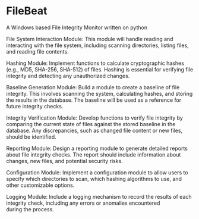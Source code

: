 # FileBeat

A Windows based File Integrity Monitor written on python

File System Interaction Module: This module will handle reading and interacting with the file system, including scanning directories, listing files, and reading file contents.

Hashing Module: Implement functions to calculate cryptographic hashes (e.g., MD5, SHA-256, SHA-512) of files. Hashing is essential for verifying file integrity and detecting any unauthorized changes. 

Baseline Generation Module: Build a module to create a baseline of file integrity. This involves scanning the system, calculating hashes, and storing the results in the database. The baseline will be used as a reference for future integrity checks.

Integrity Verification Module: Develop functions to verify file integrity by comparing the current state of files against the stored baseline in the database. Any discrepancies, such as changed file content or new files, should be identified.

Reporting Module: Design a reporting module to generate detailed reports about file integrity checks. The report should include information about changes, new files, and potential security risks.

Configuration Module: Implement a configuration module to allow users to specify which directories to scan, which hashing algorithms to use, and other customizable options.

Logging Module: Include a logging mechanism to record the results of each integrity check, including any errors or anomalies encountered during the process.